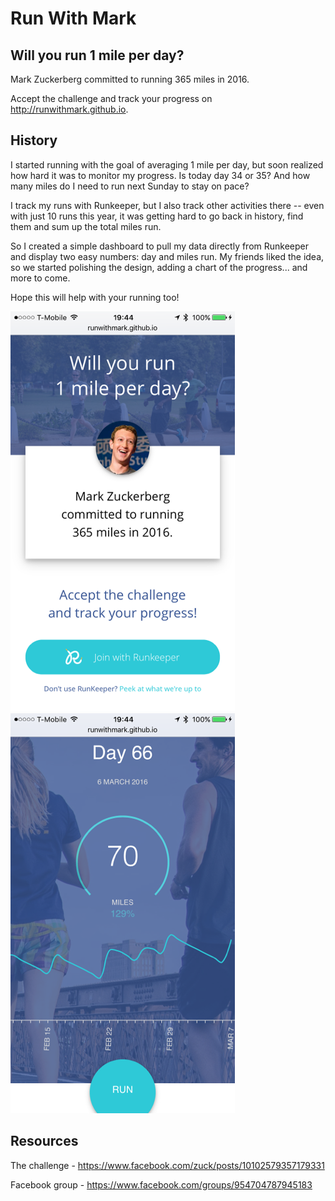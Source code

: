 # Run With Mark

## Will you run 1 mile per day?

Mark Zuckerberg committed to running 365 miles in 2016.

Accept the challenge and track your progress on http://runwithmark.github.io.

## History

I started running with the goal of averaging 1 mile per day, but soon realized how hard it was to monitor my progress. Is today day 34 or 35? And how many miles do I need to run next Sunday to stay on pace?

I track my runs with Runkeeper, but I also track other activities there -- even with just 10 runs this year, it was getting hard to go back in history, find them and sum up the total miles run.

So I created a simple dashboard to pull my data directly from Runkeeper and display two easy numbers: day and miles run. My friends liked the idea, so we started polishing the design, adding a chart of the progress... and more to come.

Hope this will help with your running too!

![Home Page](https://raw.githubusercontent.com/runwithmark/runwithmark.github.io/master/screenshots/home.png)
![Dashboard](https://raw.githubusercontent.com/runwithmark/runwithmark.github.io/master/screenshots/dashboard.png)

## Resources

The challenge - https://www.facebook.com/zuck/posts/10102579357179331

Facebook group - https://www.facebook.com/groups/954704787945183


